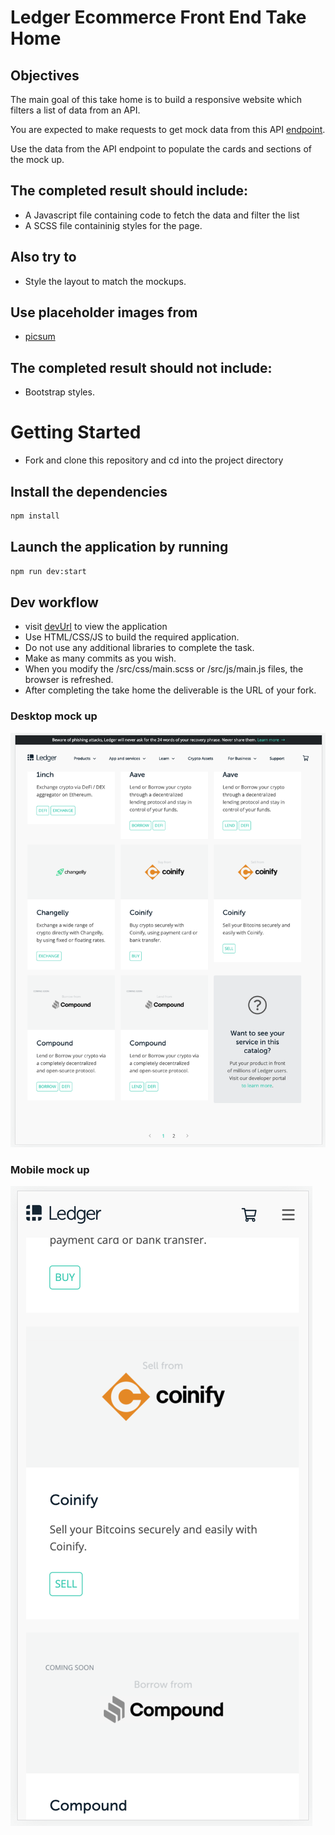 # Ledger Ecommerce Front End Take Home

## Objectives

The main goal of this take home is to build a responsive website which filters a list of data from an API.

You are expected to make requests to get mock data from this API [endpoint].

Use the data from the API endpoint to populate the cards and sections of the mock up.

## The completed result should include:

- A Javascript file containing code to fetch the data and filter the list
- A SCSS file containinig styles for the page.

## Also try to

- Style the layout to match the mockups.

## Use placeholder images from

- [picsum]

## The completed result should not include:

- Bootstrap styles.

# Getting Started

- Fork and clone this repository and cd into the project directory

## Install the dependencies

```sh
npm install
```

## Launch the application by running

```sh
npm run dev:start
```

## Dev workflow

- visit [devUrl] to view the application
- Use HTML/CSS/JS to build the required application.
- Do not use any additional libraries to complete the task.
- Make as many commits as you wish.
- When you modify the /src/css/main.scss or /src/js/main.js files, the browser is refreshed.
- After completing the take home the deliverable is the URL of your fork.

### Desktop mock up

![Desktop](images/desktop.png)

### Mobile mock up

![Mobile](images/mobile.png)

[endpoint]: https://jsonplaceholder.typicode.com/
[picsum]: https://picsum.photos/
[devurl]: http://localhost:4019
